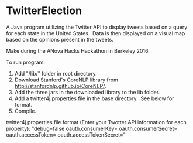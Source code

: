 # TwitterElection
A Java program utilizing the Twitter API to display tweets based on a query for each state in the United States.  Data is then displayed on a visual map based on the opinions present in the tweets.

Make during the ANova Hacks Hackathon in Berkeley 2016.

To run program:
1. Add "/lib/" folder in root directory.
2. Download Stanford's CoreNLP library from http://stanfordnlp.github.io/CoreNLP/.
3. Add the three jars in the downloaded library to the lib folder.
4. Add a twitter4j.properties file in the base directory.  See below for format.
5. Compile.

twitter4j.properties file format (Enter your Twotter API information for each property):
"debug=false
oauth.consumerKey=
oauth.consumerSecret=
oauth.accessToken=
oauth.accessTokenSecret="
